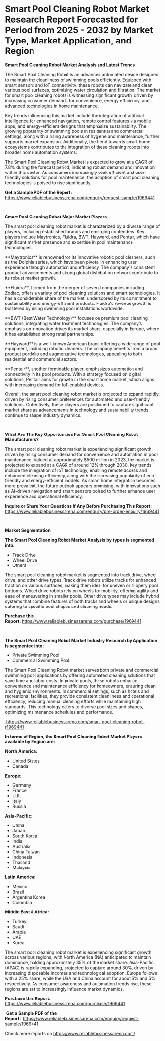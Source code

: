 <p><h1>Smart Pool Cleaning Robot Market Research Report Forecasted for Period from 2025 -  2032 by Market Type, Market Application, and Region</h1></p><p><strong>Smart Pool Cleaning Robot Market Analysis and Latest Trends</strong></p>
<p><p>The Smart Pool Cleaning Robot is an advanced automated device designed to maintain the cleanliness of swimming pools efficiently. Equipped with smart sensors and IoT connectivity, these robots can navigate and clean various pool surfaces, optimizing water circulation and filtration. The market for smart pool cleaning robots is witnessing significant growth, driven by increasing consumer demands for convenience, energy efficiency, and advanced technologies in home maintenance.</p><p>Key trends influencing this market include the integration of artificial intelligence for enhanced navigation, remote control features via mobile apps, and energy-efficient designs that emphasize sustainability. The growing popularity of swimming pools in residential and commercial settings, along with a rising awareness of hygiene and maintenance, further supports market expansion. Additionally, the trend towards smart home ecosystems contributes to the integration of these cleaning robots into broader home automation systems.</p><p>The Smart Pool Cleaning Robot Market is expected to grow at a CAGR of 7.8% during the forecast period, indicating robust demand and innovation within this sector. As consumers increasingly seek efficient and user-friendly solutions for pool maintenance, the adoption of smart pool cleaning technologies is poised to rise significantly.</p></p>
<p><strong>Get a Sample PDF of the Report:&nbsp;</strong> <a href="https://www.reliablebusinessarena.com/enquiry/request-sample/1969441?utm_campaign=2396&utm_medium=2&utm_source=Github&utm_content=ia&utm_term=10042025&utm_id=smart-pool-cleaning-robot">https://www.reliablebusinessarena.com/enquiry/request-sample/1969441</a></p>
<p>&nbsp;</p>
<p><strong>Smart Pool Cleaning Robot Major Market Players</strong></p>
<p><p>The smart pool cleaning robot market is characterized by a diverse range of players, including established brands and emerging contenders. Key players include Maytronics, Fluidra, BWT, Hayward, and Pentair, which have significant market presence and expertise in pool maintenance technologies.</p><p>**Maytronics** is renowned for its innovative robotic pool cleaners, such as the Dolphin series, which have been pivotal in enhancing user experience through automation and efficiency. The company's consistent product advancements and strong global distribution network contribute to its robust market growth. </p><p>**Fluidra**, formed from the merger of several companies including Zodiac, offers a variety of pool cleaning solutions and smart technologies. It has a considerable share of the market, underscored by its commitment to sustainability and energy-efficient products. Fluidra's revenue growth is bolstered by rising swimming pool installations worldwide.</p><p>**BWT (Best Water Technology)** focuses on premium pool cleaning solutions, integrating water treatment technologies. The company’s emphasis on innovation drives its market share, especially in Europe, where it has established strong retail partnerships.</p><p>**Hayward** is a well-known American brand offering a wide range of pool equipment, including robotic cleaners. The company benefits from a broad product portfolio and augmentative technologies, appealing to both residential and commercial sectors. </p><p>**Pentair**, another formidable player, emphasizes automation and connectivity in its pool products. With a strategy focused on digital solutions, Pentair aims for growth in the smart home market, which aligns with increasing demand for IoT-enabled devices.</p><p>Overall, the smart pool cleaning robot market is projected to expand rapidly, driven by rising consumer preferences for automated and user-friendly solutions. Collectively, these players are positioned to capture significant market share as advancements in technology and sustainability trends continue to shape industry dynamics.</p></p>
<p>&nbsp;</p>
<p><strong>What Are The Key Opportunities For Smart Pool Cleaning Robot Manufacturers?</strong></p>
<p><p>The smart pool cleaning robot market is experiencing significant growth, driven by rising consumer demand for convenience and automation in pool maintenance. Valued at approximately $500 million in 2023, the market is projected to expand at a CAGR of around 12% through 2030. Key trends include the integration of IoT technology, enabling remote access and enhanced cleaning efficiency, along with the increasing popularity of eco-friendly and energy-efficient models. As smart home integration becomes more prevalent, the future outlook appears promising, with innovations such as AI-driven navigation and smart sensors poised to further enhance user experience and operational efficiency.</p></p>
<p><strong>Inquire or Share Your Questions If Any Before Purchasing This Report:</strong> <a href="https://www.reliablebusinessarena.com/enquiry/pre-order-enquiry/1969441?utm_campaign=2396&utm_medium=2&utm_source=Github&utm_content=ia&utm_term=10042025&utm_id=smart-pool-cleaning-robot">https://www.reliablebusinessarena.com/enquiry/pre-order-enquiry/1969441</a></p>
<p>&nbsp;</p>
<p><strong>Market Segmentation</strong></p>
<p><strong>The Smart Pool Cleaning Robot Market Analysis by types is segmented into:</strong></p>
<p><ul><li>Track Drive</li><li>Wheel Drive</li><li>Others</li></ul></p>
<p><p>The smart pool cleaning robot market is segmented into track drive, wheel drive, and other drive types. Track drive robots utilize tracks for enhanced traction on various surfaces, making them ideal for uneven or slippery pool bottoms. Wheel drive robots rely on wheels for mobility, offering agility and ease of maneuvering in smaller pools. Other drive types may include hybrid systems that combine features of both tracks and wheels or unique designs catering to specific pool shapes and cleaning needs.</p></p>
<p><strong>Purchase this Report:&nbsp;</strong><a href="https://www.reliablebusinessarena.com/purchase/1969441?utm_campaign=2396&utm_medium=2&utm_source=Github&utm_content=ia&utm_term=10042025&utm_id=smart-pool-cleaning-robot">https://www.reliablebusinessarena.com/purchase/1969441</a></p>
<p>&nbsp;</p>
<p><strong>The Smart Pool Cleaning Robot Market Industry Research by Application is segmented into:</strong></p>
<p><ul><li>Private Swimming Pool</li><li>Commercial Swimming Pool</li></ul></p>
<p><p>The Smart Pool Cleaning Robot market serves both private and commercial swimming pool applications by offering automated cleaning solutions that save time and labor costs. In private pools, these robots enhance convenience and maintenance efficiency for homeowners, ensuring clean and hygienic environments. In commercial settings, such as hotels and recreational facilities, they provide consistent cleanliness and operational efficiency, reducing manual cleaning efforts while maintaining high standards. This technology caters to diverse pool sizes and shapes, optimizing maintenance schedules and performance.</p></p>
<p><a href="https://www.reliablebusinessarena.com/smart-pool-cleaning-robot-r1969441?utm_campaign=2396&utm_medium=2&utm_source=Github&utm_content=ia&utm_term=10042025&utm_id=smart-pool-cleaning-robot">&nbsp;https://www.reliablebusinessarena.com/smart-pool-cleaning-robot-r1969441</a></p>
<p><strong>In terms of Region, the Smart Pool Cleaning Robot Market Players available by Region are:</strong></p>
<p>
    <p> <strong> North America: </strong>
        <ul>
            <li>United States</li>
            <li>Canada</li>
        </ul>
        </p> 
    <p> <strong> Europe: </strong>
        <ul>
            <li>Germany</li>
            <li>France</li>
            <li>U.K.</li>
            <li>Italy</li>
            <li>Russia</li>
        </ul>
        </p> 
    <p> <strong> Asia-Pacific: </strong>
        <ul>
            <li>China</li>
            <li>Japan</li>
            <li>South Korea</li>
            <li>India</li>
            <li>Australia</li>
            <li>China Taiwan</li>
            <li>Indonesia</li>
            <li>Thailand</li>
            <li>Malaysia</li>
        </ul>
        </p> 
    <p> <strong> Latin America: </strong>
        <ul>
            <li>Mexico</li>
            <li>Brazil</li>
            <li>Argentina Korea</li>
            <li>Colombia</li>
        </ul>
        </p> 
    <p> <strong> Middle East & Africa: </strong>
        <ul>
            <li>Turkey</li>
            <li>Saudi</li>
            <li>Arabia</li>
            <li>UAE</li>
            <li>Korea</li>
        </ul>
    </p>
    </p>
<p><p>The smart pool cleaning robot market is experiencing significant growth across various regions, with North America (NA) anticipated to maintain dominance, holding approximately 35% of the market share. Asia-Pacific (APAC) is rapidly expanding, projected to capture around 30%, driven by increasing disposable incomes and technological adoption. Europe follows with a 25% share, while the USA and China account for about 5% and 5% respectively. As consumer awareness and automation trends rise, these regions are set to increasingly influence market dynamics.</p></p>
<p><strong>Purchase this Report: </strong><a href="https://www.reliablebusinessarena.com/purchase/1969441?utm_campaign=2396&utm_medium=2&utm_source=Github&utm_content=ia&utm_term=10042025&utm_id=smart-pool-cleaning-robot">https://www.reliablebusinessarena.com/purchase/1969441</a></p>
<p>&nbsp;<strong>Get a Sample PDF of the Report:&nbsp;&nbsp;</strong><a href="https://www.reliablebusinessarena.com/enquiry/request-sample/1969441?utm_campaign=2396&utm_medium=2&utm_source=Github&utm_content=ia&utm_term=10042025&utm_id=smart-pool-cleaning-robot">https://www.reliablebusinessarena.com/enquiry/request-sample/1969441</a></p>
<p><strong></strong></p>
<p>Check more reports on <a href="https://www.reliablebusinessarena.com/?utm_campaign=2396&utm_medium=2&utm_source=Github&utm_content=ia&utm_term=10042025&utm_id=smart-pool-cleaning-robot">https://www.reliablebusinessarena.com/</a></p>